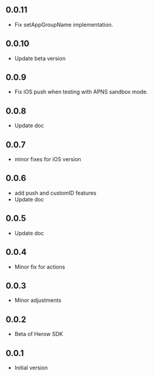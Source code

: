 ## 0.0.11

* Fix setAppGroupName implementation.

## 0.0.10

* Update beta version

## 0.0.9

* Fix iOS push when testing with APNS sandbox mode.

## 0.0.8

* Update doc

## 0.0.7

* minor fixes for iOS version

## 0.0.6

* add push and customID features
* Update doc

## 0.0.5

* Update doc 

## 0.0.4

* Minor fix for actions

## 0.0.3

* Minor adjustments

## 0.0.2

* Beta of Herow SDK

## 0.0.1

* Initial version
